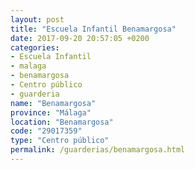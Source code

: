 ```yaml
---
layout: post
title: "Escuela Infantil Benamargosa"
date: 2017-09-20 20:57:05 +0200
categories:
- Escuela Infantil
- malaga
- benamargosa
- Centro público
- guarderia
name: "Benamargosa"
province: "Málaga"
location: "Benamargosa"
code: "29017359"
type: "Centro público"
permalink: /guarderias/benamargosa.html
---
```

